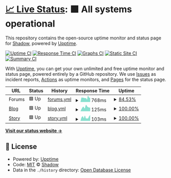 # [📈 Live Status](https://status.theshadow.xyz): <!--live status--> **🟩 All systems operational**

This repository contains the open-source uptime monitor and status page for [Shadow](https://status.theshadow.xyz), powered by [Upptime](https://github.com/upptime/upptime).

[![Uptime CI](https://github.com/koj-co/upptime/workflows/Uptime%20CI/badge.svg)](https://github.com/koj-co/upptime/actions?query=workflow%3A%22Uptime+CI%22)
[![Response Time CI](https://github.com/koj-co/upptime/workflows/Response%20Time%20CI/badge.svg)](https://github.com/koj-co/upptime/actions?query=workflow%3A%22Response+Time+CI%22)
[![Graphs CI](https://github.com/koj-co/upptime/workflows/Graphs%20CI/badge.svg)](https://github.com/koj-co/upptime/actions?query=workflow%3A%22Graphs+CI%22)
[![Static Site CI](https://github.com/koj-co/upptime/workflows/Static%20Site%20CI/badge.svg)](https://github.com/koj-co/upptime/actions?query=workflow%3A%22Static+Site+CI%22)
[![Summary CI](https://github.com/koj-co/upptime/workflows/Summary%20CI/badge.svg)](https://github.com/koj-co/upptime/actions?query=workflow%3A%22Summary+CI%22)

With [Upptime](https://upptime.js.org), you can get your own unlimited and free uptime monitor and status page, powered entirely by a GitHub repository. We use [Issues](https://github.com/thewilloftheshadow/status/issues) as incident reports, [Actions](https://github.com/thewilloftheshadow/status/actions) as uptime monitors, and [Pages](https://status.theshadow.xyz) for the status page.

<!--start: status pages-->
<!-- This summary is generated by Upptime (https://github.com/upptime/upptime) -->
<!-- Do not edit this manually, your changes will be overwritten -->
<!-- prettier-ignore -->
| URL | Status | History | Response Time | Uptime |
| --- | ------ | ------- | ------------- | ------ |
| <img alt="" src="https://favicons.githubusercontent.com/null" height="13"> Forums | 🟩 Up | [forums.yml](https://github.com/thewilloftheshadow/status/commits/HEAD/history/forums.yml) | <details><summary><img alt="Response time graph" src="./graphs/forums/response-time-week.png" height="20"> 768ms</summary><br><a href="https://status.theshadow.xyz/history/forums"><img alt="Response time 603" src="https://img.shields.io/endpoint?url=https%3A%2F%2Fraw.githubusercontent.com%2Fthewilloftheshadow%2Fstatus%2FHEAD%2Fapi%2Fforums%2Fresponse-time.json"></a><br><a href="https://status.theshadow.xyz/history/forums"><img alt="24-hour response time 787" src="https://img.shields.io/endpoint?url=https%3A%2F%2Fraw.githubusercontent.com%2Fthewilloftheshadow%2Fstatus%2FHEAD%2Fapi%2Fforums%2Fresponse-time-day.json"></a><br><a href="https://status.theshadow.xyz/history/forums"><img alt="7-day response time 768" src="https://img.shields.io/endpoint?url=https%3A%2F%2Fraw.githubusercontent.com%2Fthewilloftheshadow%2Fstatus%2FHEAD%2Fapi%2Fforums%2Fresponse-time-week.json"></a><br><a href="https://status.theshadow.xyz/history/forums"><img alt="30-day response time 707" src="https://img.shields.io/endpoint?url=https%3A%2F%2Fraw.githubusercontent.com%2Fthewilloftheshadow%2Fstatus%2FHEAD%2Fapi%2Fforums%2Fresponse-time-month.json"></a><br><a href="https://status.theshadow.xyz/history/forums"><img alt="1-year response time 603" src="https://img.shields.io/endpoint?url=https%3A%2F%2Fraw.githubusercontent.com%2Fthewilloftheshadow%2Fstatus%2FHEAD%2Fapi%2Fforums%2Fresponse-time-year.json"></a></details> | <details><summary><a href="https://status.theshadow.xyz/history/forums">84.53%</a></summary><a href="https://status.theshadow.xyz/history/forums"><img alt="All-time uptime 73.10%" src="https://img.shields.io/endpoint?url=https%3A%2F%2Fraw.githubusercontent.com%2Fthewilloftheshadow%2Fstatus%2FHEAD%2Fapi%2Fforums%2Fuptime.json"></a><br><a href="https://status.theshadow.xyz/history/forums"><img alt="24-hour uptime 83.70%" src="https://img.shields.io/endpoint?url=https%3A%2F%2Fraw.githubusercontent.com%2Fthewilloftheshadow%2Fstatus%2FHEAD%2Fapi%2Fforums%2Fuptime-day.json"></a><br><a href="https://status.theshadow.xyz/history/forums"><img alt="7-day uptime 84.53%" src="https://img.shields.io/endpoint?url=https%3A%2F%2Fraw.githubusercontent.com%2Fthewilloftheshadow%2Fstatus%2FHEAD%2Fapi%2Fforums%2Fuptime-week.json"></a><br><a href="https://status.theshadow.xyz/history/forums"><img alt="30-day uptime 96.41%" src="https://img.shields.io/endpoint?url=https%3A%2F%2Fraw.githubusercontent.com%2Fthewilloftheshadow%2Fstatus%2FHEAD%2Fapi%2Fforums%2Fuptime-month.json"></a><br><a href="https://status.theshadow.xyz/history/forums"><img alt="1-year uptime 73.10%" src="https://img.shields.io/endpoint?url=https%3A%2F%2Fraw.githubusercontent.com%2Fthewilloftheshadow%2Fstatus%2FHEAD%2Fapi%2Fforums%2Fuptime-year.json"></a></details>
| <img alt="" src="https://favicons.githubusercontent.com/blog.theshadow.xyz" height="13"> [Blog](https://blog.theshadow.xyz) | 🟩 Up | [blog.yml](https://github.com/thewilloftheshadow/status/commits/HEAD/history/blog.yml) | <details><summary><img alt="Response time graph" src="./graphs/blog/response-time-week.png" height="20"> 125ms</summary><br><a href="https://status.theshadow.xyz/history/blog"><img alt="Response time 121" src="https://img.shields.io/endpoint?url=https%3A%2F%2Fraw.githubusercontent.com%2Fthewilloftheshadow%2Fstatus%2FHEAD%2Fapi%2Fblog%2Fresponse-time.json"></a><br><a href="https://status.theshadow.xyz/history/blog"><img alt="24-hour response time 113" src="https://img.shields.io/endpoint?url=https%3A%2F%2Fraw.githubusercontent.com%2Fthewilloftheshadow%2Fstatus%2FHEAD%2Fapi%2Fblog%2Fresponse-time-day.json"></a><br><a href="https://status.theshadow.xyz/history/blog"><img alt="7-day response time 125" src="https://img.shields.io/endpoint?url=https%3A%2F%2Fraw.githubusercontent.com%2Fthewilloftheshadow%2Fstatus%2FHEAD%2Fapi%2Fblog%2Fresponse-time-week.json"></a><br><a href="https://status.theshadow.xyz/history/blog"><img alt="30-day response time 110" src="https://img.shields.io/endpoint?url=https%3A%2F%2Fraw.githubusercontent.com%2Fthewilloftheshadow%2Fstatus%2FHEAD%2Fapi%2Fblog%2Fresponse-time-month.json"></a><br><a href="https://status.theshadow.xyz/history/blog"><img alt="1-year response time 121" src="https://img.shields.io/endpoint?url=https%3A%2F%2Fraw.githubusercontent.com%2Fthewilloftheshadow%2Fstatus%2FHEAD%2Fapi%2Fblog%2Fresponse-time-year.json"></a></details> | <details><summary><a href="https://status.theshadow.xyz/history/blog">100.00%</a></summary><a href="https://status.theshadow.xyz/history/blog"><img alt="All-time uptime 100.00%" src="https://img.shields.io/endpoint?url=https%3A%2F%2Fraw.githubusercontent.com%2Fthewilloftheshadow%2Fstatus%2FHEAD%2Fapi%2Fblog%2Fuptime.json"></a><br><a href="https://status.theshadow.xyz/history/blog"><img alt="24-hour uptime 100.00%" src="https://img.shields.io/endpoint?url=https%3A%2F%2Fraw.githubusercontent.com%2Fthewilloftheshadow%2Fstatus%2FHEAD%2Fapi%2Fblog%2Fuptime-day.json"></a><br><a href="https://status.theshadow.xyz/history/blog"><img alt="7-day uptime 100.00%" src="https://img.shields.io/endpoint?url=https%3A%2F%2Fraw.githubusercontent.com%2Fthewilloftheshadow%2Fstatus%2FHEAD%2Fapi%2Fblog%2Fuptime-week.json"></a><br><a href="https://status.theshadow.xyz/history/blog"><img alt="30-day uptime 100.00%" src="https://img.shields.io/endpoint?url=https%3A%2F%2Fraw.githubusercontent.com%2Fthewilloftheshadow%2Fstatus%2FHEAD%2Fapi%2Fblog%2Fuptime-month.json"></a><br><a href="https://status.theshadow.xyz/history/blog"><img alt="1-year uptime 100.00%" src="https://img.shields.io/endpoint?url=https%3A%2F%2Fraw.githubusercontent.com%2Fthewilloftheshadow%2Fstatus%2FHEAD%2Fapi%2Fblog%2Fuptime-year.json"></a></details>
| <img alt="" src="https://favicons.githubusercontent.com/story.theshadow.xyz" height="13"> [Story](https://story.theshadow.xyz) | 🟩 Up | [story.yml](https://github.com/thewilloftheshadow/status/commits/HEAD/history/story.yml) | <details><summary><img alt="Response time graph" src="./graphs/story/response-time-week.png" height="20"> 103ms</summary><br><a href="https://status.theshadow.xyz/history/story"><img alt="Response time 123" src="https://img.shields.io/endpoint?url=https%3A%2F%2Fraw.githubusercontent.com%2Fthewilloftheshadow%2Fstatus%2FHEAD%2Fapi%2Fstory%2Fresponse-time.json"></a><br><a href="https://status.theshadow.xyz/history/story"><img alt="24-hour response time 161" src="https://img.shields.io/endpoint?url=https%3A%2F%2Fraw.githubusercontent.com%2Fthewilloftheshadow%2Fstatus%2FHEAD%2Fapi%2Fstory%2Fresponse-time-day.json"></a><br><a href="https://status.theshadow.xyz/history/story"><img alt="7-day response time 103" src="https://img.shields.io/endpoint?url=https%3A%2F%2Fraw.githubusercontent.com%2Fthewilloftheshadow%2Fstatus%2FHEAD%2Fapi%2Fstory%2Fresponse-time-week.json"></a><br><a href="https://status.theshadow.xyz/history/story"><img alt="30-day response time 121" src="https://img.shields.io/endpoint?url=https%3A%2F%2Fraw.githubusercontent.com%2Fthewilloftheshadow%2Fstatus%2FHEAD%2Fapi%2Fstory%2Fresponse-time-month.json"></a><br><a href="https://status.theshadow.xyz/history/story"><img alt="1-year response time 123" src="https://img.shields.io/endpoint?url=https%3A%2F%2Fraw.githubusercontent.com%2Fthewilloftheshadow%2Fstatus%2FHEAD%2Fapi%2Fstory%2Fresponse-time-year.json"></a></details> | <details><summary><a href="https://status.theshadow.xyz/history/story">100.00%</a></summary><a href="https://status.theshadow.xyz/history/story"><img alt="All-time uptime 100.00%" src="https://img.shields.io/endpoint?url=https%3A%2F%2Fraw.githubusercontent.com%2Fthewilloftheshadow%2Fstatus%2FHEAD%2Fapi%2Fstory%2Fuptime.json"></a><br><a href="https://status.theshadow.xyz/history/story"><img alt="24-hour uptime 100.00%" src="https://img.shields.io/endpoint?url=https%3A%2F%2Fraw.githubusercontent.com%2Fthewilloftheshadow%2Fstatus%2FHEAD%2Fapi%2Fstory%2Fuptime-day.json"></a><br><a href="https://status.theshadow.xyz/history/story"><img alt="7-day uptime 100.00%" src="https://img.shields.io/endpoint?url=https%3A%2F%2Fraw.githubusercontent.com%2Fthewilloftheshadow%2Fstatus%2FHEAD%2Fapi%2Fstory%2Fuptime-week.json"></a><br><a href="https://status.theshadow.xyz/history/story"><img alt="30-day uptime 100.00%" src="https://img.shields.io/endpoint?url=https%3A%2F%2Fraw.githubusercontent.com%2Fthewilloftheshadow%2Fstatus%2FHEAD%2Fapi%2Fstory%2Fuptime-month.json"></a><br><a href="https://status.theshadow.xyz/history/story"><img alt="1-year uptime 100.00%" src="https://img.shields.io/endpoint?url=https%3A%2F%2Fraw.githubusercontent.com%2Fthewilloftheshadow%2Fstatus%2FHEAD%2Fapi%2Fstory%2Fuptime-year.json"></a></details>

<!--end: status pages-->

[**Visit our status website →**](https://status.theshadow.xyz)

## 📄 License

- Powered by: [Upptime](https://github.com/upptime/upptime)
- Code: [MIT](./LICENSE) © [Shadow](https://status.theshadow.xyz)
- Data in the `./history` directory: [Open Database License](https://opendatacommons.org/licenses/odbl/1-0/)
